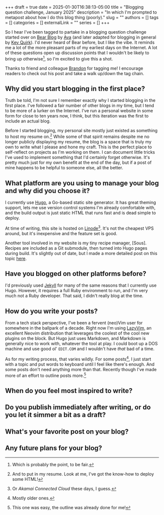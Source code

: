 +++ 
draft = true
date = 2025-01-30T16:38:13-05:00
title = "Blogging question challenge, January 2025"
description = "In which I'm prompted to metapost about how I do this blog thing (poorly)."
slug = ""
authors = []
tags = []
categories = []
externalLink = ""
series = []
+++

So I hear I've been tagged to partake in a blogging question challenge started
over on [Bear Blog][1] by [Ava][2] (and later adapted for blogging in general
by [Kev Quirk][3]). I'd never heard of Bear before, but I like the vibe. It
reminds me a lot of the more pleasant parts of my earliest days on the
Internet. A lot of these questions open up discussion points that I wouldn't be
likely to bring up otherwise[^1], so I'm excited to give this a shot.

Thanks to friend and colleague [Brandon][4] for tagging me! I encourage readers
to check out his post and take a walk up/down the tag chain.

[1]: https://bearblog.dev/
[2]: https://blog.avas.space/bear-blog-challenge/
[3]: https://kevquirk.com/blog/blog-questions-challenge
[4]: https://brandonrozek.com/blog/blog-question-challenge-jan2025/

[^1]: Which is probably the point, to be fair.

## Why did you start blogging in the first place?

Truth be told, I'm not sure I remember exactly why I started blogging in the
first place. I've followed a fair number of other blogs in my time, but I tend
to be more of a lurker on the Internet. I've run a personal website in some
form for close to ten years now, I think, but this iteration was the first to
include an actual blog.

Before I started blogging, my personal site mostly just existed as something to
host my resume on.[^2] While some of that spirit remains despite me no longer
publicly displaying my resume, the blog is a space that is truly my own to
write what I please and hone my craft. This is the perfect place to
self-reflect on projects as I'm working on them. I can document little tricks
I've used to implement something that I'd certainly forget otherwise. It's
pretty much just for my own benefit at the end of the day, but if a post of
mine happens to be helpful to someone else, all the better.

[^2]: And to put in my resume. Look at me, I've got the know-how to deploy some
    HTML!

## What platform are you using to manage your blog and why did you choose it?

I currently use [Hugo][5], a Go-based static site generator. It has great
theming support, lets me use version control systems I'm already comfortable
with, and the build output is just static HTML that runs fast and is dead
simple to deploy.

[5]: https://gohugo.io/

At time of writing, this site is hosted on [Linode][6][^3]. It's not the
cheapest VPS around, but it's inexpensive and the feature set is good.

[6]: https://linode.com/

Another tool involved in my website is my tiny recipe manager, [Sous]. Recipes
are included as a Git submodule, then turned into Hugo pages during build. It's
slightly out of date, but I made a more detailed post on this topic
[here][7].

[7]: /posts/sous-with-hugo/

[^3]: Or *Akamai Connected Cloud* these days, I guess.

## Have you blogged on other platforms before?

I'd previously used [Jekyll][8] for many of the same reasons that I currently
use Hugo. However, it requires a full Ruby environment to run, and I'm very
much not a Ruby developer. That said, I didn't really blog at the time.

[8]: https://jekyllrb.com/

## How do you write your posts?

From a tech stack perspective, I've been a fervent (neo)Vim user for somewhere
in the ballpark of a decade. Right now I'm using [LazyVim][9], an excellent
Neovim distribution that leverages the coolest of the cool new plugins on the
block. But Hugo just uses Markdown, and Markdown is generally nice to work
with, whatever the tool at play. I could boot up a DOS machine and use good ol'
`EDIT.COM` and I wouldn't have *that* bad of a time.

As for my writing process, that varies wildly. For some posts[^4], I just start
with a topic and put words to keyboard until I feel like there's enough. And
some posts don't need anything more than that. Recently though I've made more
of an effort to outline posts more.[^5]

[9]: https://www.lazyvim.org/

[^4]: Mostly older ones.
[^5]: This one was easy, the outline was already done for me!

## When do you feel most inspired to write?

## Do you publish immediately after writing, or do you let it simmer a bit as a draft?

## What's your favorite post on your blog?

## Any future plans for your blog?
